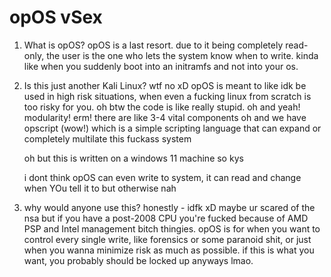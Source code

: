 # opOS vSex

1. What is opOS?
    opOS is a last resort. due to it being completely read-only, the user is the one who lets the system know when to write. kinda like when you suddenly boot into an initramfs and not into your os.
2. Is this just another Kali Linux?
    wtf no xD opOS is meant to like idk be used in high risk situations, when even a fucking linux from scratch is too risky for you. oh btw the code is like really stupid. oh and yeah! modularity! erm! there are like 3-4 vital components oh and we have opscript (wow!) which is a simple scripting language that can expand or completely multilate this fuckass system

    oh but this is written on a windows 11 machine so kys 

    i dont think opOS can even write to system, it can read and change when YOu tell it to but otherwise nah

3. why would anyone use this?
    honestly - idfk xD maybe ur scared of the nsa but if you have a post-2008 CPU you're fucked because of AMD PSP and Intel management bitch thingies. opOS is for when you want to control every single write, like forensics or some paranoid shit, or just when you wanna minimize risk as much as possible. if this is what you want, you probably should be locked up anyways lmao.
